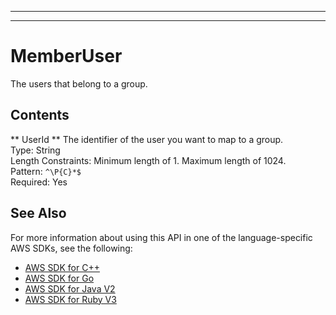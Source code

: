 --------

--------

# MemberUser<a name="API_MemberUser"></a>

The users that belong to a group\.

## Contents<a name="API_MemberUser_Contents"></a>

 ** UserId **   <a name="Kendra-Type-MemberUser-UserId"></a>
The identifier of the user you want to map to a group\.  
Type: String  
Length Constraints: Minimum length of 1\. Maximum length of 1024\.  
Pattern: `^\P{C}*$`   
Required: Yes

## See Also<a name="API_MemberUser_SeeAlso"></a>

For more information about using this API in one of the language\-specific AWS SDKs, see the following:
+  [AWS SDK for C\+\+](https://docs.aws.amazon.com/goto/SdkForCpp/kendra-2019-02-03/MemberUser) 
+  [AWS SDK for Go](https://docs.aws.amazon.com/goto/SdkForGoV1/kendra-2019-02-03/MemberUser) 
+  [AWS SDK for Java V2](https://docs.aws.amazon.com/goto/SdkForJavaV2/kendra-2019-02-03/MemberUser) 
+  [AWS SDK for Ruby V3](https://docs.aws.amazon.com/goto/SdkForRubyV3/kendra-2019-02-03/MemberUser) 